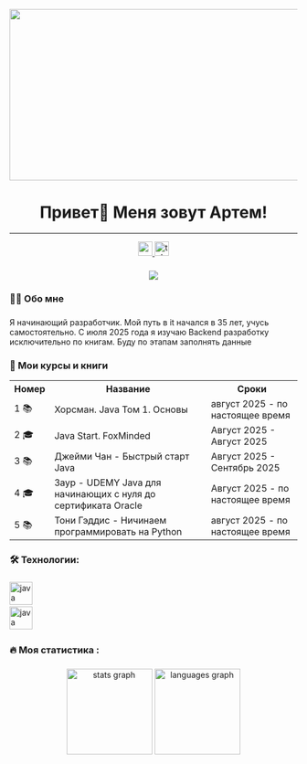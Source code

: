 <br clear="both">

<div align="center">
  <img height="300" width="600" src="https://user-images.githubusercontent.com/74038190/225813708-98b745f2-7d22-48cf-9150-083f1b00d6c9.gif"  />
</div>

###

<h1 align="center">Привет👋 Меня зовут Артем!</h1>



****
<div align="center">
  <a href="https://www.youtube.com/@АртемКудинов-х8х" target="_blank">
    <img src="https://img.shields.io/static/v1?message=Youtube&logo=youtube&label=&color=FF0000&logoColor=white&labelColor=&style=for-the-badge" height="25" alt="youtube logo"  />
  </a>
  <a href="https://t.me/kudinovartem" target="_blank">
    <img src="https://img.shields.io/static/v1?message=Telegram&logo=telegram&label=&color=2CA5E0&logoColor=white&labelColor=&style=for-the-badge" height="25" alt="telegram logo"  />
  </a>
</div>

###

<div align="center">
  <img src="https://visitor-badge.laobi.icu/badge?page_id=KudinovArtemilus.KudinovArtemilus&"  />
</div>

###

<h3 align="left">👩‍💻  Обо мне</h3>

###

<p align="left">Я начинающий разработчик. Мой путь в it начался в 35 лет, учусь самостоятельно. С июля 2025 года я изучаю Backend разработку исключительно по книгам. Буду по этапам заполнять данные</p>

###
<h3 align="left">📕 Мои курсы и книги</h3>
<table>
    <tr>
        <th>Номер</th>
        <th>Название</th>
        <th>Сроки</th>
    </tr>
    <tr>
        <td>1 📚 </td>
        <td>Хорсман. Java Том 1. Основы</td>
      <td>август 2025 - по настоящее время</td>
    </tr>
    <tr>
        <td>2 🎓</td>
        <td>Java Start. FoxMinded</td>
        <td>Август 2025 - Август 2025</td>
    </tr>
    <tr>
        <td>3 📚 </td>
        <td>Джейми Чан - Быстрый старт Java</td>
        <td>Август 2025 - Сентябрь 2025</td>
    </tr>
     <tr>
        <td>4 🎓 </td>
        <td>Заур - UDEMY Java для начинающих с нуля до сертификата Oracle</td>
        <td>Август 2025 - по настоящее время</td>
    </tr>
      <tr>
        <td>5 📚 </td>
        <td>Тони Гэддис - Ничинаем программировать на Python</td>
      <td>август 2025 - по настоящее время</td>
    </tr>
  
</table>


###



###

<h3 align="left">🛠 Технологии:</h3>

###

<div align="left">
  <img src="https://cdn.jsdelivr.net/gh/devicons/devicon/icons/java/java-original.svg" height="40" alt="java logo"  />
  <img width="12" />
</div>
<div align="left">
  <img src="https://cdn.jsdelivr.net/gh/devicons/devicon/icons/python/python-original.svg" height="40" alt="java logo"  />
  <img width="12" />
</div>


<h3 align="left">🔥   Моя статистика :</h3>

###



###

<div align="center">
  <img src="https://github-readme-stats.vercel.app/api?username=KudinovArtemilus&hide_title=false&hide_rank=false&show_icons=true&include_all_commits=true&count_private=true&disable_animations=false&theme=dracula&locale=en&hide_border=false&order=1" height="150" alt="stats graph"  />
  <img src="https://github-readme-stats.vercel.app/api/top-langs?username=KudinovArtemilus&locale=en&hide_title=false&layout=compact&card_width=320&langs_count=5&theme=dracula&hide_border=false&order=2" height="150" alt="languages graph"  />
</div>

###
